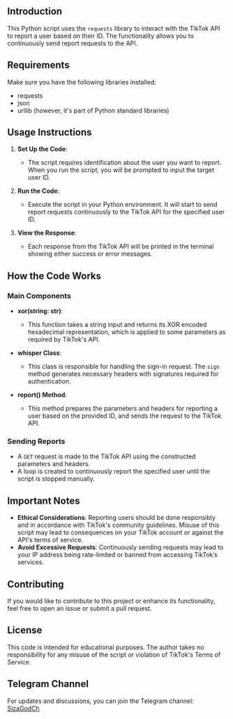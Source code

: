 ## Introduction
   
This Python script uses the `requests` library to interact with the TikTok API to report a user based on their ID. The functionality allows you to continuously send report requests to the API.

## Requirements 

Make sure you have the following libraries installed:  
 
- requests
- json    
- urllib (however, it's part of Python standard libraries) 

## Usage Instructions 

1. **Set Up the Code**:
   - The script requires identification about the user you want to report. When you run the script, you will be prompted to input the target user ID.

2. **Run the Code**:
   - Execute the script in your Python environment. It will start to send report requests continuously to the TikTok API for the specified user ID.

3. **View the Response**:
   - Each response from the TikTok API will be printed in the terminal showing either success or error messages.

## How the Code Works

### Main Components

- **xor(string: str)**:
  - This function takes a string input and returns its XOR encoded hexadecimal representation, which is applied to some parameters as required by TikTok's API.

- **whisper Class**:
  - This class is responsible for handling the sign-in request. The `sign` method generates necessary headers with signatures required for authentication.

- **report() Method**:
  - This method prepares the parameters and headers for reporting a user based on the provided ID, and sends the request to the TikTok API.

### Sending Reports

- A `GET` request is made to the TikTok API using the constructed parameters and headers.
- A loop is created to continuously report the specified user until the script is stopped manually.

## Important Notes

- **Ethical Considerations**: Reporting users should be done responsibly and in accordance with TikTok's community guidelines. Misuse of this script may lead to consequences on your TikTok account or against the API's terms of service.
- **Avoid Excessive Requests**: Continuously sending requests may lead to your IP address being rate-limited or banned from accessing TikTok’s services.

## Contributing

If you would like to contribute to this project or enhance its functionality, feel free to open an issue or submit a pull request.

## License

This code is intended for educational purposes. The author takes no responsibility for any misuse of the script or violation of TikTok's Terms of Service.

## Telegram Channel

For updates and discussions, you can join the Telegram channel: [SizaGodCh](https://t.me/SizaGods)
